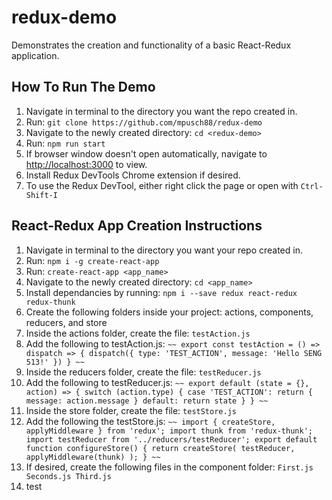 # redux-demo

Demonstrates the creation and functionality of a basic React-Redux application.

## How To Run The Demo

1. Navigate in terminal to the directory you want the repo created in.
2. Run:
`git clone https://github.com/mpusch88/redux-demo`
3. Navigate to the newly created directory:
`cd <redux-demo>`
4. Run:
`npm run start`
5. If browser window doesn't open automatically, navigate to <http://localhost:3000> to view.
6. Install Redux DevTools Chrome extension if desired.
7. To use the Redux DevTool, either right click the page or open with
`Ctrl-Shift-I`

## React-Redux App Creation Instructions

1. Navigate in terminal to the directory you want your repo created in.
2. Run:
`npm i -g create-react-app`
3. Run:
`create-react-app <app_name>`
4. Navigate to the newly created directory:
`cd <app_name>`
5. Install dependancies by running:
`npm i --save redux react-redux redux-thunk`
6. Create the following folders inside your project: actions, components, reducers, and store
7. Inside the actions folder, create the file:
`testAction.js`
8. Add the following to testAction.js:
`~~
export const testAction = () => dispatch => {
 dispatch({
  type: 'TEST_ACTION',
  message: 'Hello SENG 513!'
 })
}
~~`
9. Inside the reducers folder, create the file:
`testReducer.js`
10. Add the following to testReducer.js:
`~~
export default (state = {}, action) => {
 switch (action.type) {
  case 'TEST_ACTION':
   return {
    message: action.message
   }
  default:
   return state
 }
}
~~`
11. Inside the store folder, create the file:
`testStore.js`
12. Add the following the testStore.js:
`~~
import { createStore, applyMiddleware } from 'redux';
import thunk from 'redux-thunk';
import testReducer from '../reducers/testReducer';
export default function configureStore() {
 return createStore(
  testReducer,
   applyMiddleware(thunk)
 );
}
~~`
13. If desired, create the following files in the component folder:
`First.js Seconds.js Third.js`
14. test
